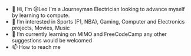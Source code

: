 - 👋 Hi, I’m @Leo I'm a Journeyman Electrician looking to advance myself by learning to compute. 
- 👀 I’m interested in Sports (F1, NBA), Gaming, Computer and Electronics projects, Movies, Music 
- 🌱 I’m currently learning on MIMO and FreeCodeCamp any other suggestions would be welcomed
- 📫 How to reach me 

<!---
LeoRondon/LeoRondon is a ✨ special ✨ repository because its `README.md` (this file) appears on your GitHub profile.
You can click the Preview link to take a look at your changes.
--->
